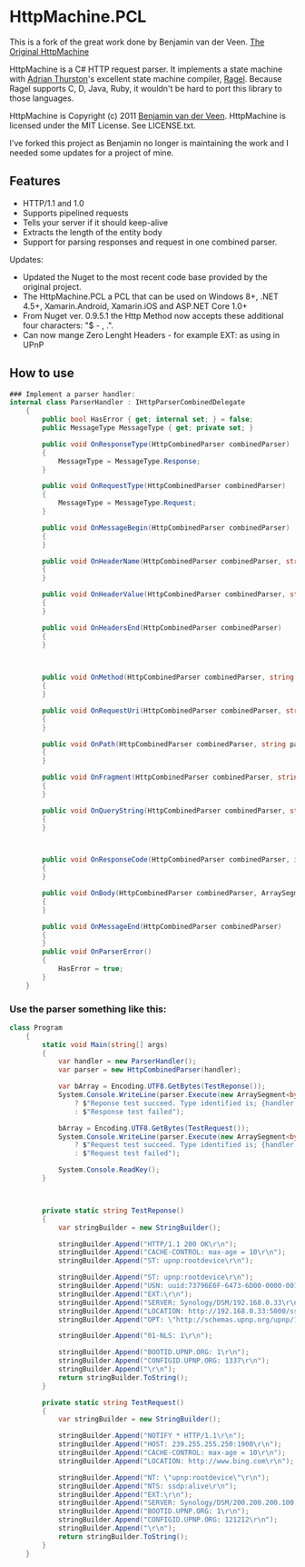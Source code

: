 # HttpMachine.PCL

This is a fork of the great work done by Benjamin van der Veen. [The Original HttpMachine](https://github.com/bvanderveen/httpmachine)

HttpMachine is a C# HTTP request parser. It implements a state machine with [Adrian Thurston](http://www.complang.org/thurston/)'s excellent state machine compiler, [Ragel](http://www.complang.org/ragel/). Because Ragel supports C, D, Java, Ruby, it wouldn't be hard to port this library to those languages.

HttpMachine is Copyright (c) 2011 [Benjamin van der Veen](http://bvanderveen.com). HttpMachine is licensed under the 
MIT License. See LICENSE.txt.

I've forked this project as Benjamin no longer is maintaining the work and I needed some updates for a project of mine.

## Features

- HTTP/1.1 and 1.0
- Supports pipelined requests
- Tells your server if it should keep-alive
- Extracts the length of the entity body 
- Support for parsing responses and request in one combined parser.

Updates:
- Updated the Nuget to the most recent code base provided by the original project.
- The HttpMachine.PCL a PCL that can be used on Windows 8+, .NET 4.5+, Xamarin.Android, Xamarin.iOS and ASP.NET Core 1.0+
- From Nuget ver. 0.9.5.1 the Http Method now accepts these additional four characters: "$ - , .".
- Can now mange Zero Lenght Headers - for example EXT: as using in UPnP 

## How to use
```cs
### Implement a parser handler: 
internal class ParserHandler : IHttpParserCombinedDelegate
    {
        public bool HasError { get; internal set; } = false;
        public MessageType MessageType { get; private set; }

        public void OnResponseType(HttpCombinedParser combinedParser)
        {
            MessageType = MessageType.Response;
        }

        public void OnRequestType(HttpCombinedParser combinedParser)
        {
            MessageType = MessageType.Request;
        }

        public void OnMessageBegin(HttpCombinedParser combinedParser)
        {
        }

        public void OnHeaderName(HttpCombinedParser combinedParser, string name)
        {
        }

        public void OnHeaderValue(HttpCombinedParser combinedParser, string value)
        {
        }

        public void OnHeadersEnd(HttpCombinedParser combinedParser)
        {
        }


        
        public void OnMethod(HttpCombinedParser combinedParser, string method)
        {
        }

        public void OnRequestUri(HttpCombinedParser combinedParser, string requestUri)
        {
        }

        public void OnPath(HttpCombinedParser combinedParser, string path)
        {
        }

        public void OnFragment(HttpCombinedParser combinedParser, string fragment)
        {
        }

        public void OnQueryString(HttpCombinedParser combinedParser, string queryString)
        {
        }



        public void OnResponseCode(HttpCombinedParser combinedParser, int statusCode, string statusReason)
        {
        }

        public void OnBody(HttpCombinedParser combinedParser, ArraySegment<byte> data)
        {
        }

        public void OnMessageEnd(HttpCombinedParser combinedParser)
        {
        }
        public void OnParserError()
        {
            HasError = true;
        }
    }

```

### Use the parser something like this: 

```cs
class Program
    {
        static void Main(string[] args)
        {
            var handler = new ParserHandler();
            var parser = new HttpCombinedParser(handler);

            var bArray = Encoding.UTF8.GetBytes(TestReponse());
            System.Console.WriteLine(parser.Execute(new ArraySegment<byte>(bArray, 0, bArray.Length)) == bArray.Length
                ? $"Reponse test succeed. Type identified is; {handler.MessageType}"
                : $"Response test failed");

            bArray = Encoding.UTF8.GetBytes(TestRequest());
            System.Console.WriteLine(parser.Execute(new ArraySegment<byte>(bArray, 0, bArray.Length)) == bArray.Length
                ? $"Request test succeed. Type identified is; {handler.MessageType}"
                : $"Request test failed");

            System.Console.ReadKey();
        }



        private static string TestReponse()
        {
            var stringBuilder = new StringBuilder();

            stringBuilder.Append("HTTP/1.1 200 OK\r\n");
            stringBuilder.Append("CACHE-CONTROL: max-age = 10\r\n");
            stringBuilder.Append("ST: upnp:rootdevice\r\n");

            stringBuilder.Append("ST: upnp:rootdevice\r\n");
            stringBuilder.Append("USN: uuid:73796E6F-6473-6D00-0000-0011322fe5f0::upnp:rootdevice\r\n");
            stringBuilder.Append("EXT:\r\n");
            stringBuilder.Append("SERVER: Synology/DSM/192.168.0.33\r\n");
            stringBuilder.Append("LOCATION: http://192.168.0.33:5000/ssdp/desc-DSM-eth1.xml\r\n");
            stringBuilder.Append("OPT: \"http://schemas.upnp.org/upnp/1/0/\"; ns=01\r\n");

            stringBuilder.Append("01-NLS: 1\r\n");

            stringBuilder.Append("BOOTID.UPNP.ORG: 1\r\n");
            stringBuilder.Append("CONFIGID.UPNP.ORG: 1337\r\n");
            stringBuilder.Append("\r\n");
            return stringBuilder.ToString();
        }

        private static string TestRequest()
        {
            var stringBuilder = new StringBuilder();

            stringBuilder.Append("NOTIFY * HTTP/1.1\r\n");
            stringBuilder.Append("HOST: 239.255.255.250:1900\r\n");
            stringBuilder.Append("CACHE-CONTROL: max-age = 10\r\n");
            stringBuilder.Append("LOCATION: http://www.bing.com\r\n");

            stringBuilder.Append("NT: \"upnp:rootdevice\"\r\n");
            stringBuilder.Append("NTS: ssdp:alive\r\n");
            stringBuilder.Append("EXT:\r\n");
            stringBuilder.Append("SERVER: Synology/DSM/200.200.200.100 UPnP/2.0 Test/1.0\r\n");
            stringBuilder.Append("BOOTID.UPNP.ORG: 1\r\n");
            stringBuilder.Append("CONFIGID.UPNP.ORG: 121212\r\n");
            stringBuilder.Append("\r\n");
            return stringBuilder.ToString();
        }
    }
```

